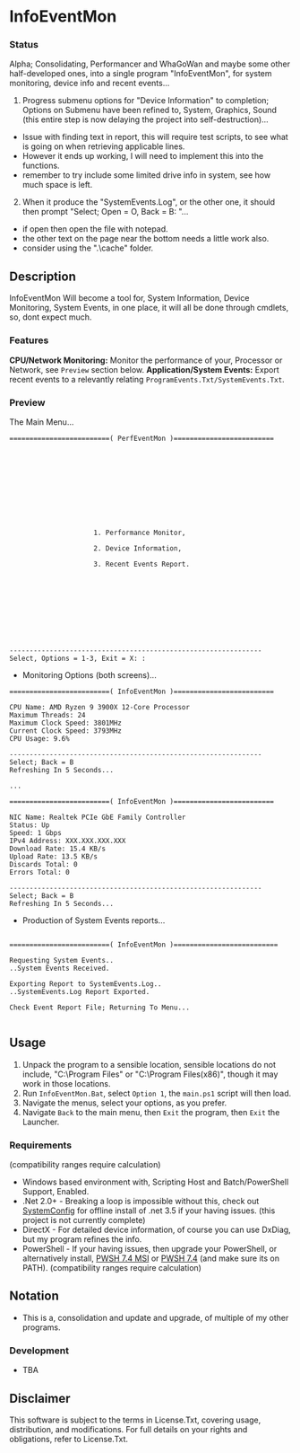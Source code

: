 # InfoEventMon

### Status
Alpha; Consolidating, Performancer and WhaGoWan and maybe some other half-developed ones, into a single program "InfoEventMon", for system monitoring, device info and recent events...
1. Progress submenu options for "Device Information" to completion; Options on Submenu have been refined to, System, Graphics, Sound (this entire step is now delaying the project into self-destruction)... 
- Issue with finding text in report, this will require test scripts, to see what is going on when retrieving applicable lines.
- However it ends up working, I will need to implement this into the functions. 
- remember to try include some limited drive info in system, see how much space is left.
2. When it produce the "SystemEvents.Log", or the other one, it should then prompt "Select; Open = O, Back = B: "...
- if open then open the file with notepad.
- the other text on the page near the bottom needs a little work also.
- consider using the ".\cache" folder.

## Description
InfoEventMon Will become a tool for, System Information, Device Monitoring, System Events, in one place, it will all be done through cmdlets, so, dont expect much.

### Features
**CPU/Network Monitoring:** Monitor the performance of your, Processor or Network, see `Preview` section below.
**Application/System Events:** Export recent events to a relevantly relating `ProgramEvents.Txt/SystemEvents.Txt`.  

### Preview
The Main Menu...
```
=========================( PerfEventMon )=========================











                     1. Performance Monitor,

                     2. Device Information,

                     3. Recent Events Report.










---------------------------------------------------------------
Select, Options = 1-3, Exit = X: :

```
- Monitoring Options (both screens)...
```
=========================( InfoEventMon )=========================

CPU Name: AMD Ryzen 9 3900X 12-Core Processor
Maximum Threads: 24
Maximum Clock Speed: 3801MHz
Current Clock Speed: 3793MHz
CPU Usage: 9.6%

---------------------------------------------------------------
Select; Back = B
Refreshing In 5 Seconds...

...

=========================( InfoEventMon )=========================

NIC Name: Realtek PCIe GbE Family Controller
Status: Up
Speed: 1 Gbps
IPv4 Address: XXX.XXX.XXX.XXX
Download Rate: 15.4 KB/s
Upload Rate: 13.5 KB/s
Discards Total: 0
Errors Total: 0

---------------------------------------------------------------
Select; Back = B
Refreshing In 5 Seconds...

```
- Production of System Events reports...
```

=========================( InfoEventMon )==========================

Requesting System Events..
..System Events Received.

Exporting Report to SystemEvents.Log..
..SystemEvents.Log Report Exported.

Check Event Report File; Returning To Menu...


```


## Usage
1. Unpack the program to a sensible location, sensible locations do not include, "C:\Program Files" or "C:\Program Files(x86)", though it may work in those locations.
2. Run `InfoEventMon.Bat`, select `Option 1`, the `main.ps1` script will then load.
3. Navigate the menus, select your options, as you prefer. 
4. Navigate `Back` to the main menu, then `Exit` the program, then `Exit` the Launcher.

### Requirements
(compatibility ranges require calculation)
- Windows based environment with, Scripting Host and Batch/PowerShell Support, Enabled.
- .Net 2.0+ - Breaking a loop is impossible without this, check out [SystemConfig](https://github.com/wiseman-timelord/SystemConfig) for offline install of .net 3.5 if your having issues. (this project is not currently complete)
- DirectX - For detailed device information, of course you can use DxDiag, but my program refines the info.
- PowerShell - If your having issues, then upgrade your PowerShell, or alternatively install, [PWSH 7.4 MSI](https://github.com/PowerShell/PowerShell/releases/download/v7.4.0/PowerShell-7.4.0-win-x64.msi) or [PWSH 7.4](https://github.com/PowerShell/PowerShell/releases/tag/v7.4.0) (and make sure its on PATH). (compatibility ranges require calculation) 

## Notation
- This is a, consolidation and update and upgrade, of multiple of my other programs.

### Development
- TBA

## Disclaimer
This software is subject to the terms in License.Txt, covering usage, distribution, and modifications. For full details on your rights and obligations, refer to License.Txt.
